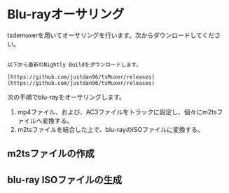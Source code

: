 # Blu-rayオーサリング

tsdemuxerを用いてオーサリングを行います。次からダウンロードしてください。

```{admonition} ダウンロード

以下から最新のNightly Buildをダウンロードします。

[https://github.com/justdan96/tsMuxer/releases](https://github.com/justdan96/tsMuxer/releases)
```

次の手順でblu-rayをオーサリングします。

1. mp4ファイル、および、AC3ファイルをトラックに設定し、個々にm2tsファイルへ変換する。
2. m2tsファイルを結合した上で、blu-rayのISOファイルに変換する。

## m2tsファイルの作成


## blu-ray ISOファイルの生成



